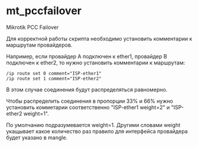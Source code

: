 # mt_pccfailover
Mikrotik PCC Failover

Для корректной работы скрипта необходимо установить комментарии к маршрутам провайдеров. 

Например, если провайдер A подключен к ether1, провайдер B подключен к ether2, то нужно установить комментарии к маршрутам:

````
/ip route set 0 comment="ISP-ether1"
/ip route set 1 comment="ISP-ether2"
````

В этом случае соединения будут распределяться равномерно. 

Чтобы распределить соединения в пропорции 33% и 66% нужно установить комметарии соответственно "ISP-ether1 weight=2" и "ISP-ether2 weight=1".

По умолчанию подразумевается weight=1. Другими словами weight укащывает какое количество раз правило для интерфейса провайдера будет указано в mangle.

